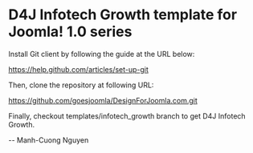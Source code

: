 D4J Infotech Growth template for Joomla! 1.0 series
===============================================

Install Git client by following the guide at the URL below:

https://help.github.com/articles/set-up-git

Then, clone the repository at following URL:

https://github.com/goesjoomla/DesignForJoomla.com.git

Finally, checkout templates/infotech_growth branch to get D4J Infotech Growth.

--
Manh-Cuong Nguyen